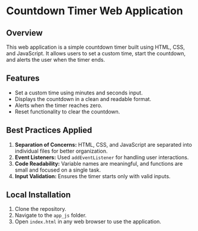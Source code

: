 # Countdown Timer Web Application

## Overview

This web application is a simple countdown timer built using HTML, CSS, and JavaScript. It allows users to set a custom time, start the countdown, and alerts the user when the timer ends.

## Features

- Set a custom time using minutes and seconds input.
- Displays the countdown in a clean and readable format.
- Alerts when the timer reaches zero.
- Reset functionality to clear the countdown.

## Best Practices Applied

1. **Separation of Concerns:** HTML, CSS, and JavaScript are separated into individual files for better organization.
2. **Event Listeners:** Used `addEventListener` for handling user interactions.
3. **Code Readability:** Variable names are meaningful, and functions are small and focused on a single task.
4. **Input Validation:** Ensures the timer starts only with valid inputs.

## Local Installation

1. Clone the repository.
2. Navigate to the `app_js` folder.
3. Open `index.html` in any web browser to use the application.
